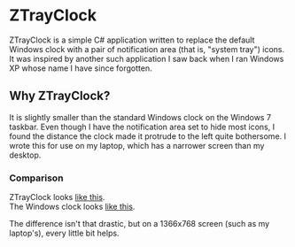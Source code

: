 # ZTrayClock

ZTrayClock is a simple C# application written to replace the default Windows clock with a pair of notification area (that is,
"system tray") icons.  It was inspired by another such application I saw back when I ran Windows XP whose name I have
since forgotten.

## Why ZTrayClock?

It is slightly smaller than the standard Windows clock on the Windows 7 taskbar.  Even though I have the notification area set
to hide most icons, I found the distance the clock made it protrude to the left quite bothersome.  I wrote this for use on my
laptop, which has a narrower screen than my desktop.

### Comparison

ZTrayClock looks [like this](http://i.imgur.com/EOGuc.jpg).  
The Windows clock looks [like this](http://i.imgur.com/QHTaL.jpg).

The difference isn't that drastic, but on a 1366x768 screen (such as my laptop's), every little bit helps.